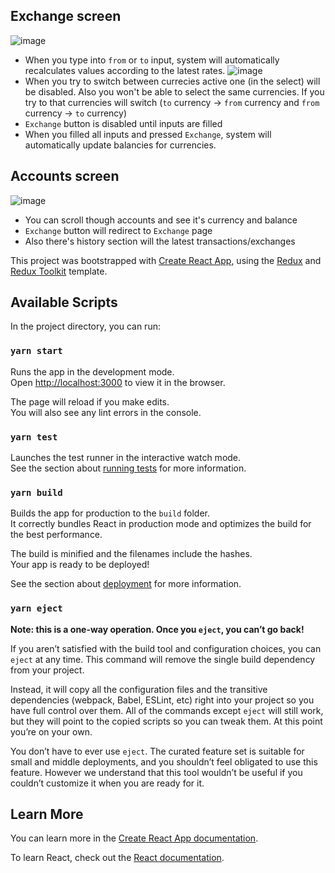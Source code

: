 
## Exchange screen
![image](https://user-images.githubusercontent.com/69914699/127898672-2c0a5ec9-b9a7-4eed-999f-eb5e371f4857.png)
- When you type into `from` or `to` input, system will automatically recalculates values according to the latest rates.
![image](https://user-images.githubusercontent.com/69914699/127898926-4de1fb26-c27a-46b9-902c-429898c38a51.png)
- When you try to switch between currecies active one (in the select) will be disabled. Also you won't be able to select the same currencies. If you try to that currencies will switch (`to` currency -> `from` currency and `from` currency -> `to` currency)
- `Exchange` button is disabled until inputs are filled
- When you filled all inputs and pressed `Exchange`, system will automatically update balancies for currencies.

## Accounts screen
![image](https://user-images.githubusercontent.com/69914699/127899454-0187a1eb-0b5d-40d0-a2c8-3a7f51430a58.png)
- You can scroll though accounts and see it's currency and balance
- `Exchange` button will redirect to `Exchange` page
- Also there's history section will the latest transactions/exchanges 

This project was bootstrapped with [Create React App](https://github.com/facebook/create-react-app), using the [Redux](https://redux.js.org/) and [Redux Toolkit](https://redux-toolkit.js.org/) template.

## Available Scripts

In the project directory, you can run:

### `yarn start`

Runs the app in the development mode.<br />
Open [http://localhost:3000](http://localhost:3000) to view it in the browser.

The page will reload if you make edits.<br />
You will also see any lint errors in the console.

### `yarn test`

Launches the test runner in the interactive watch mode.<br />
See the section about [running tests](https://facebook.github.io/create-react-app/docs/running-tests) for more information.

### `yarn build`

Builds the app for production to the `build` folder.<br />
It correctly bundles React in production mode and optimizes the build for the best performance.

The build is minified and the filenames include the hashes.<br />
Your app is ready to be deployed!

See the section about [deployment](https://facebook.github.io/create-react-app/docs/deployment) for more information.

### `yarn eject`

**Note: this is a one-way operation. Once you `eject`, you can’t go back!**

If you aren’t satisfied with the build tool and configuration choices, you can `eject` at any time. This command will remove the single build dependency from your project.

Instead, it will copy all the configuration files and the transitive dependencies (webpack, Babel, ESLint, etc) right into your project so you have full control over them. All of the commands except `eject` will still work, but they will point to the copied scripts so you can tweak them. At this point you’re on your own.

You don’t have to ever use `eject`. The curated feature set is suitable for small and middle deployments, and you shouldn’t feel obligated to use this feature. However we understand that this tool wouldn’t be useful if you couldn’t customize it when you are ready for it.


## Learn More

You can learn more in the [Create React App documentation](https://facebook.github.io/create-react-app/docs/getting-started).

To learn React, check out the [React documentation](https://reactjs.org/).
